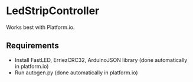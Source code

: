 # LedStripController

Works best with Platform.io.

## Requirements
  * Install FastLED, ErriezCRC32, ArduinoJSON library (done automatically in platform.io)
  * Run autogen.py (done automatically in platform.io)
